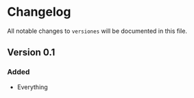 # Changelog

All notable changes to `versiones` will be documented in this file.

## Version 0.1

### Added
- Everything
